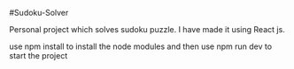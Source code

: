 #Sudoku-Solver

Personal project which solves sudoku puzzle. I have made it using React js.

use npm install to install the node modules and then use npm run dev to start the project
